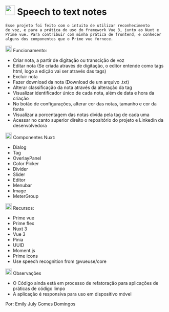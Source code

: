 # <img src="https://github.com/emilyjuly/speech-to-text-notes/assets/87674883/67ac9ac5-7d50-439c-a9d5-b4f1f818e1eb" width="30px"/> Speech to text notes 

<code>Esse projeto foi feito com o intuito de utilizar reconhecimento de voz, e para a prática do uso do framework Vue 3, junto ao Nuxt e Prime vue. Para contribuir com minha prática de frontend, e conhecer alguns dos componentes que o Prime vue fornece.</code>

<img src="https://cdn-icons-png.flaticon.com/128/3953/3953226.png" width="20px"/> Funcionamento:
- Criar nota, a partir de digitação ou transcição de voz
- Editar nota (Se criada através de digitação, o editor entende como tags html, logo a edição vai ser através das tags)
- Excluir nota
- Fazer download da nota (Download de um arquivo .txt)
- Alterar classificação da nota através da alteração da tag
- Visualizar identificador único de cada nota, além de data e hora da criação
- No botão de configurações, alterar cor das notas, tamanho e cor da fonte
- Visualizar a porcentagem das notas divida pela tag de cada uma
- Acessar no canto superior direito o repositório do projeto e Linkedin da desenvolvedora

<img src="https://cdn-icons-png.flaticon.com/128/3953/3953226.png" width="20px"/> Componentes Nuxt:
- Dialog
- Tag
- OverlayPanel
- Color Picker
- Divider
- Slider
- Editor
- Menubar
- Image
- MeterGroup

<img src="https://cdn-icons-png.flaticon.com/128/3953/3953226.png" width="20px"/> Recursos:
- Prime vue
- Prime flex
- Nuxt 3
- Vue 3
- Pinia
- UUID
- Moment.js
- Prime icons
- Use speech recognition from @vueuse/core

<img src="https://cdn-icons-png.flaticon.com/128/2518/2518048.png" width="20px"/> Observações
- O Código ainda está em processo de refatoração para aplicações de práticas de código limpo
- A aplicação é responsiva para uso em dispositivo móvel

Por: Emily July Gomes Domingos



